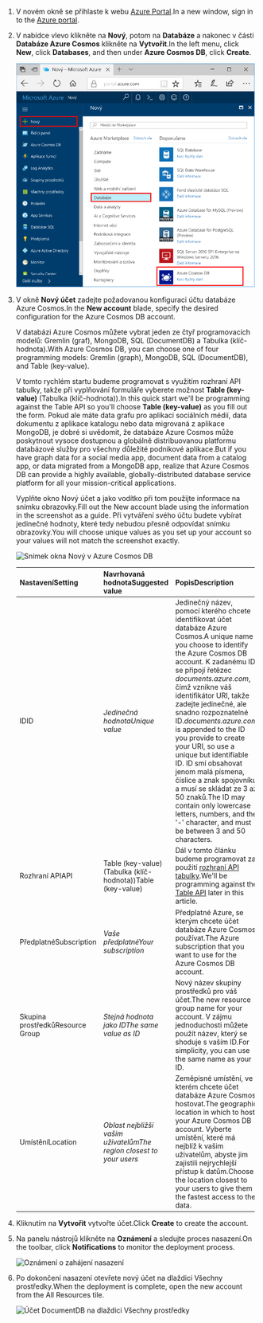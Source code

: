1. <span data-ttu-id="91360-101">V novém okně se přihlaste k webu [Azure Portal](https://portal.azure.com/).</span><span class="sxs-lookup"><span data-stu-id="91360-101">In a new window, sign in to the [Azure portal](https://portal.azure.com/).</span></span>
2. <span data-ttu-id="91360-102">V nabídce vlevo klikněte na **Nový**, potom na **Databáze** a nakonec v části **Databáze Azure Cosmos** klikněte na **Vytvořit**.</span><span class="sxs-lookup"><span data-stu-id="91360-102">In the left menu, click **New**, click **Databases**, and then under **Azure Cosmos DB**, click **Create**.</span></span>
   
   ![Snímek obrazovky webu Azure Portal se zvýrazněním položek Další služby a Databáze Azure Cosmos](./media/cosmos-db-create-dbaccount-table/create-nosql-db-databases-json-tutorial-1.png)

3. <span data-ttu-id="91360-104">V okně **Nový účet** zadejte požadovanou konfiguraci účtu databáze Azure Cosmos.</span><span class="sxs-lookup"><span data-stu-id="91360-104">In the **New account** blade, specify the desired configuration for the Azure Cosmos DB account.</span></span> 

    <span data-ttu-id="91360-105">V databázi Azure Cosmos můžete vybrat jeden ze čtyř programovacích modelů: Gremlin (graf), MongoDB, SQL (DocumentDB) a Tabulka (klíč-hodnota).</span><span class="sxs-lookup"><span data-stu-id="91360-105">With Azure Cosmos DB, you can choose one of four programming models: Gremlin (graph), MongoDB, SQL (DocumentDB), and Table (key-value).</span></span> 
    
    <span data-ttu-id="91360-106">V tomto rychlém startu budeme programovat s využitím rozhraní API tabulky, takže při vyplňování formuláře vyberete možnost **Table (key-value)** (Tabulka (klíč-hodnota)).</span><span class="sxs-lookup"><span data-stu-id="91360-106">In this quick start we'll be programming against the Table API so you'll choose **Table (key-value)** as you fill out the form.</span></span> <span data-ttu-id="91360-107">Pokud ale máte data grafu pro aplikaci sociálních médií, data dokumentu z aplikace katalogu nebo data migrovaná z aplikace MongoDB, je dobré si uvědomit, že databáze Azure Cosmos může poskytnout vysoce dostupnou a globálně distribuovanou platformu databázové služby pro všechny důležité podnikové aplikace.</span><span class="sxs-lookup"><span data-stu-id="91360-107">But if you have graph data for a social media app, document data from a catalog app, or data migrated from a MongoDB app, realize that Azure Cosmos DB can provide a highly available, globally-distributed database service platform for all your mission-critical applications.</span></span>

    <span data-ttu-id="91360-108">Vyplňte okno Nový účet a jako vodítko při tom použijte informace na snímku obrazovky.</span><span class="sxs-lookup"><span data-stu-id="91360-108">Fill out the New account blade using the information in the screenshot as a guide.</span></span> <span data-ttu-id="91360-109">Při vytváření svého účtu budete vybírat jedinečné hodnoty, které tedy nebudou přesně odpovídat snímku obrazovky.</span><span class="sxs-lookup"><span data-stu-id="91360-109">You will choose unique values as you set up your account so your values will not match the screenshot exactly.</span></span> 
 
    ![Snímek okna Nový v Azure Cosmos DB](./media/cosmos-db-create-dbaccount-table/create-nosql-db-databases-json-tutorial-2.png)

    <span data-ttu-id="91360-111">Nastavení</span><span class="sxs-lookup"><span data-stu-id="91360-111">Setting</span></span>|<span data-ttu-id="91360-112">Navrhovaná hodnota</span><span class="sxs-lookup"><span data-stu-id="91360-112">Suggested value</span></span>|<span data-ttu-id="91360-113">Popis</span><span class="sxs-lookup"><span data-stu-id="91360-113">Description</span></span>
    ---|---|---
    <span data-ttu-id="91360-114">ID</span><span class="sxs-lookup"><span data-stu-id="91360-114">ID</span></span>|<span data-ttu-id="91360-115">*Jedinečná hodnota*</span><span class="sxs-lookup"><span data-stu-id="91360-115">*Unique value*</span></span>|<span data-ttu-id="91360-116">Jedinečný název, pomocí kterého chcete identifikovat účet databáze Azure Cosmos.</span><span class="sxs-lookup"><span data-stu-id="91360-116">A unique name you choose to identify the Azure Cosmos DB account.</span></span> <span data-ttu-id="91360-117">K zadanému ID se připojí řetězec *documents.azure.com*, čímž vznikne váš identifikátor URI, takže zadejte jedinečné, ale snadno rozpoznatelné ID.</span><span class="sxs-lookup"><span data-stu-id="91360-117">*documents.azure.com* is appended to the ID you provide to create your URI, so use a unique but identifiable ID.</span></span> <span data-ttu-id="91360-118">ID smí obsahovat jenom malá písmena, číslice a znak spojovníku a musí se skládat ze 3 až 50 znaků.</span><span class="sxs-lookup"><span data-stu-id="91360-118">The ID may contain only lowercase letters, numbers, and the '-' character, and must be between 3 and 50 characters.</span></span>
    <span data-ttu-id="91360-119">Rozhraní API</span><span class="sxs-lookup"><span data-stu-id="91360-119">API</span></span>|<span data-ttu-id="91360-120">Table (key-value) (Tabulka (klíč-hodnota))</span><span class="sxs-lookup"><span data-stu-id="91360-120">Table (key-value)</span></span>|<span data-ttu-id="91360-121">Dál v tomto článku budeme programovat za použití [rozhraní API tabulky](../articles/cosmos-db/table-introduction.md).</span><span class="sxs-lookup"><span data-stu-id="91360-121">We'll be programming against the [Table API](../articles/cosmos-db/table-introduction.md) later in this article.</span></span>|
    <span data-ttu-id="91360-122">Předplatné</span><span class="sxs-lookup"><span data-stu-id="91360-122">Subscription</span></span>|<span data-ttu-id="91360-123">*Vaše předplatné*</span><span class="sxs-lookup"><span data-stu-id="91360-123">*Your subscription*</span></span>|<span data-ttu-id="91360-124">Předplatné Azure, se kterým chcete účet databáze Azure Cosmos používat.</span><span class="sxs-lookup"><span data-stu-id="91360-124">The Azure subscription that you want to use for the Azure Cosmos DB account.</span></span> 
    <span data-ttu-id="91360-125">Skupina prostředků</span><span class="sxs-lookup"><span data-stu-id="91360-125">Resource Group</span></span>|<span data-ttu-id="91360-126">*Stejná hodnota jako ID*</span><span class="sxs-lookup"><span data-stu-id="91360-126">*The same value as ID*</span></span>|<span data-ttu-id="91360-127">Nový název skupiny prostředků pro váš účet.</span><span class="sxs-lookup"><span data-stu-id="91360-127">The new resource group name for your account.</span></span> <span data-ttu-id="91360-128">V zájmu jednoduchosti můžete použít název, který se shoduje s vaším ID.</span><span class="sxs-lookup"><span data-stu-id="91360-128">For simplicity, you can use the same name as your ID.</span></span> 
    <span data-ttu-id="91360-129">Umístění</span><span class="sxs-lookup"><span data-stu-id="91360-129">Location</span></span>|<span data-ttu-id="91360-130">*Oblast nejbližší vašim uživatelům*</span><span class="sxs-lookup"><span data-stu-id="91360-130">*The region closest to your users*</span></span>|<span data-ttu-id="91360-131">Zeměpisné umístění, ve kterém chcete účet databáze Azure Cosmos hostovat.</span><span class="sxs-lookup"><span data-stu-id="91360-131">The geographic location in which to host your Azure Cosmos DB account.</span></span> <span data-ttu-id="91360-132">Vyberte umístění, které má nejblíž k vašim uživatelům, abyste jim zajistili nejrychlejší přístup k datům.</span><span class="sxs-lookup"><span data-stu-id="91360-132">Choose the location closest to your users to give them the fastest access to the data.</span></span>   

4. <span data-ttu-id="91360-133">Kliknutím na **Vytvořit** vytvořte účet.</span><span class="sxs-lookup"><span data-stu-id="91360-133">Click **Create** to create the account.</span></span>
5. <span data-ttu-id="91360-134">Na panelu nástrojů klikněte na **Oznámení** a sledujte proces nasazení.</span><span class="sxs-lookup"><span data-stu-id="91360-134">On the toolbar, click **Notifications** to monitor the deployment process.</span></span>

    ![Oznámení o zahájení nasazení](./media/cosmos-db-create-dbaccount-table/notification.png)

6.  <span data-ttu-id="91360-136">Po dokončení nasazení otevřete nový účet na dlaždici Všechny prostředky.</span><span class="sxs-lookup"><span data-stu-id="91360-136">When the deployment is complete, open the new account from the All Resources tile.</span></span> 

    ![Účet DocumentDB na dlaždici Všechny prostředky](./media/cosmos-db-create-dbaccount-table/all-resources.png)
